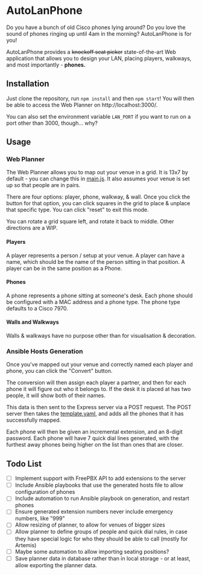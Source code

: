 # AutoLanPhone
Do you have a bunch of old Cisco phones lying around? Do you love the sound of phones ringing up until 4am in the morning? AutoLanPhone is for you!

AutoLanPhone provides a ~~knockoff seat picker~~ state-of-the-art Web application that allows you to design your LAN, placing players, walkways, and most importantly - **phones.**

## Installation

Just clone the repository, run `npm install` and then `npm start`! You will then be able to access the Web Planner on http://localhost:3000/. 

You can also set the environment variable `LAN_PORT` if you want to run on a port other than 3000, though... why?

## Usage

### Web Planner

The Web Planner allows you to map out your venue in a grid. It is 13x7 by default - you can change this in [main.js](static/js/main.js). It also assumes your venue is set up so that people are in pairs.

There are four options: player, phone, walkway, & wall. Once you click the button for that option, you can click squares in the grid to place & unplace that specific type. You can click "reset" to exit this mode.

You can rotate a grid square left, and rotate it back to middle. Other directions are a WIP.

#### Players

A player represents a person / setup at your venue. A player can have a name, which should be the name of the person sitting in that position. A player can be in the same position as a Phone.

#### Phones

A phone represents a phone sitting at someone's desk. Each phone should be configured with a MAC address and a phone type. The phone type defaults to a Cisco 7970.

#### Walls and Walkways

Walls & walkways have no purpose other than for visualisation & decoration.

### Ansible Hosts Generation

Once you've mapped out your venue and correctly named each player and phone, you can click the "Convert" button.

The conversion will then assign each player a partner, and then for each phone it will figure out who it belongs to. If the desk it is placed at has two people, it will show both of their names.

This data is then sent to the Express server via a POST request. The POST server then takes the [template.yaml](ansible/template.yaml), and adds all the phones that it has successfully mapped.

Each phone will then be given an incremental extension, and an 8-digit password. Each phone will have 7 quick dial lines generated, with the furthest away phones being higher on the list than ones that are closer.

## Todo List

- [ ] Implement support with FreePBX API to add extensions to the server
- [ ] Include Ansible playbooks that use the generated hosts file to allow configuration of phones
- [ ] Include automation to run Ansible playbook on generation, and restart phones
- [ ] Ensure generated extension numbers never include emergency numbers, like "999"
- [ ] Allow resizing of planner, to allow for venues of bigger sizes
- [ ] Allow planner to define groups of people and quick dial rules, in case they have special logic for who they should be able to call (mostly for Artemis)
- [ ] Maybe some automation to allow importing seating positions?
- [ ] Save planner data in database rather than in local storage - or at least, allow exporting the planner data.